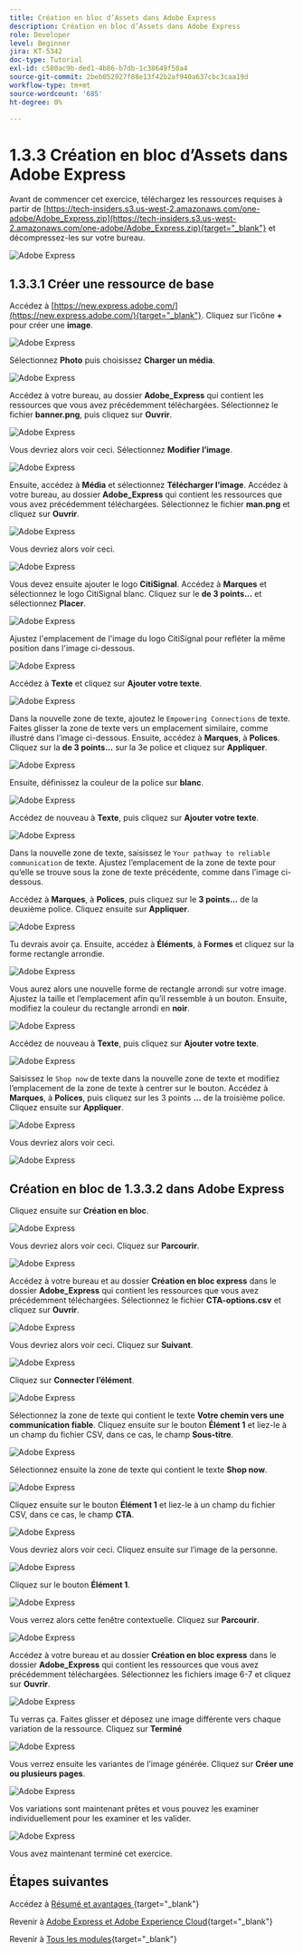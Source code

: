 ```yaml
---
title: Création en bloc d’Assets dans Adobe Express
description: Création en bloc d’Assets dans Adobe Express
role: Developer
level: Beginner
jira: KT-5342
doc-type: Tutorial
exl-id: c580ac9b-ded1-4b86-b7db-1c38649f50a4
source-git-commit: 2beb052927f88e13f42b2af940a637cbc3caa19d
workflow-type: tm+mt
source-wordcount: '685'
ht-degree: 0%

---
```


# 1.3.3 Création en bloc d’Assets dans Adobe Express

Avant de commencer cet exercice, téléchargez les ressources requises à partir de [https://tech-insiders.s3.us-west-2.amazonaws.com/one-adobe/Adobe_Express.zip](https://tech-insiders.s3.us-west-2.amazonaws.com/one-adobe/Adobe_Express.zip){target="_blank"} et décompressez-les sur votre bureau.

![Adobe Express](./images/expressassets.png)

## 1.3.3.1 Créer une ressource de base

Accédez à [https://new.express.adobe.com/](https://new.express.adobe.com/){target="_blank"}. Cliquez sur l’icône **+** pour créer une **image**.

![Adobe Express](./images/expressbc0.png)

Sélectionnez **Photo** puis choisissez **Charger un média**.

![Adobe Express](./images/expressbc1.png)

Accédez à votre bureau, au dossier **Adobe_Express** qui contient les ressources que vous avez précédemment téléchargées. Sélectionnez le fichier **banner.png**, puis cliquez sur **Ouvrir**.

![Adobe Express](./images/expressbc2.png)

Vous devriez alors voir ceci. Sélectionnez **Modifier l’image**.

![Adobe Express](./images/expressbc3.png)

Ensuite, accédez à **Média** et sélectionnez **Télécharger l’image**. Accédez à votre bureau, au dossier **Adobe_Express** qui contient les ressources que vous avez précédemment téléchargées. Sélectionnez le fichier **man.png** et cliquez sur **Ouvrir**.

![Adobe Express](./images/expressbc4.png)

Vous devriez alors voir ceci.

![Adobe Express](./images/expressbc5.png)

Vous devez ensuite ajouter le logo **CitiSignal**. Accédez à **Marques** et sélectionnez le logo CitiSignal blanc. Cliquez sur le **de 3 points...** et sélectionnez **Placer**.

![Adobe Express](./images/expressbc6.png)

Ajustez l&#39;emplacement de l&#39;image du logo CitiSignal pour refléter la même position dans l&#39;image ci-dessous.

![Adobe Express](./images/expressbc7.png)

Accédez à **Texte** et cliquez sur **Ajouter votre texte**.

![Adobe Express](./images/expressbc7a.png)

Dans la nouvelle zone de texte, ajoutez le `Empowering Connections` de texte. Faites glisser la zone de texte vers un emplacement similaire, comme illustré dans l’image ci-dessous. Ensuite, accédez à **Marques**, à **Polices**. Cliquez sur la **de 3 points...** sur la 3e police et cliquez sur **Appliquer**.

![Adobe Express](./images/expressbc8.png)

Ensuite, définissez la couleur de la police sur **blanc**.

![Adobe Express](./images/expressbc9.png)

Accédez de nouveau à **Texte**, puis cliquez sur **Ajouter votre texte**.

![Adobe Express](./images/expressbc10.png)

Dans la nouvelle zone de texte, saisissez le `Your pathway to reliable communication` de texte. Ajustez l’emplacement de la zone de texte pour qu’elle se trouve sous la zone de texte précédente, comme dans l’image ci-dessous.

Accédez à **Marques**, à **Polices**, puis cliquez sur le **3 points...** de la deuxième police. Cliquez ensuite sur **Appliquer**.

![Adobe Express](./images/expressbc12.png)

Tu devrais avoir ça. Ensuite, accédez à **Éléments**, à **Formes** et cliquez sur la forme rectangle arrondie.

![Adobe Express](./images/expressbc13.png)

Vous aurez alors une nouvelle forme de rectangle arrondi sur votre image. Ajustez la taille et l’emplacement afin qu’il ressemble à un bouton. Ensuite, modifiez la couleur du rectangle arrondi en **noir**.

![Adobe Express](./images/expressbc14.png)

Accédez de nouveau à **Texte**, puis cliquez sur **Ajouter votre texte**.

![Adobe Express](./images/expressbc15.png)

Saisissez le `Shop now` de texte dans la nouvelle zone de texte et modifiez l’emplacement de la zone de texte à centrer sur le bouton. Accédez à **Marques**, à **Polices**, puis cliquez sur les 3 points **...** de la troisième police. Cliquez ensuite sur **Appliquer**.

![Adobe Express](./images/expressbc16.png)

Vous devriez alors voir ceci.

![Adobe Express](./images/expressbc17.png)

## Création en bloc de 1.3.3.2 dans Adobe Express

Cliquez ensuite sur **Création en bloc**.

![Adobe Express](./images/expressbc18.png)

Vous devriez alors voir ceci. Cliquez sur **Parcourir**.

![Adobe Express](./images/expressbc19.png)

Accédez à votre bureau et au dossier **Création en bloc express** dans le dossier **Adobe_Express** qui contient les ressources que vous avez précédemment téléchargées. Sélectionnez le fichier **CTA-options.csv** et cliquez sur **Ouvrir**.

![Adobe Express](./images/expressbc20.png)

Vous devriez alors voir ceci. Cliquez sur **Suivant**.

![Adobe Express](./images/expressbc21.png)

Cliquez sur **Connecter l’élément**.

![Adobe Express](./images/expressbc22.png)

Sélectionnez la zone de texte qui contient le texte **Votre chemin vers une communication fiable**. Cliquez ensuite sur le bouton **Élément 1** et liez-le à un champ du fichier CSV, dans ce cas, le champ **Sous-titre**.

![Adobe Express](./images/expressbc23.png)

Sélectionnez ensuite la zone de texte qui contient le texte **Shop now**.

![Adobe Express](./images/expressbc24.png)

Cliquez ensuite sur le bouton **Élément 1** et liez-le à un champ du fichier CSV, dans ce cas, le champ **CTA**.

![Adobe Express](./images/expressbc25.png)

Vous devriez alors voir ceci. Cliquez ensuite sur l’image de la personne.

![Adobe Express](./images/expressbc26.png)

Cliquez sur le bouton **Élément 1**.

![Adobe Express](./images/expressbc27.png)

Vous verrez alors cette fenêtre contextuelle. Cliquez sur **Parcourir**.

![Adobe Express](./images/expressbc28.png)

Accédez à votre bureau et au dossier **Création en bloc express** dans le dossier **Adobe_Express** qui contient les ressources que vous avez précédemment téléchargées. Sélectionnez les fichiers image 6-7 et cliquez sur **Ouvrir**.

![Adobe Express](./images/expressbc29.png)

Tu verras ça. Faites glisser et déposez une image différente vers chaque variation de la ressource. Cliquez sur **Terminé**

![Adobe Express](./images/expressbc31.png)

Vous verrez ensuite les variantes de l’image générée. Cliquez sur **Créer une ou plusieurs pages**.

![Adobe Express](./images/expressbc32.png)

Vos variations sont maintenant prêtes et vous pouvez les examiner individuellement pour les examiner et les valider.

![Adobe Express](./images/expressbc33.png)

Vous avez maintenant terminé cet exercice.

## Étapes suivantes

Accédez à [ Résumé et avantages ](./summary.md){target="_blank"}

Revenir à [Adobe Express et Adobe Experience Cloud](./express.md){target="_blank"}

Revenir à [Tous les modules](./../../../overview.md){target="_blank"}